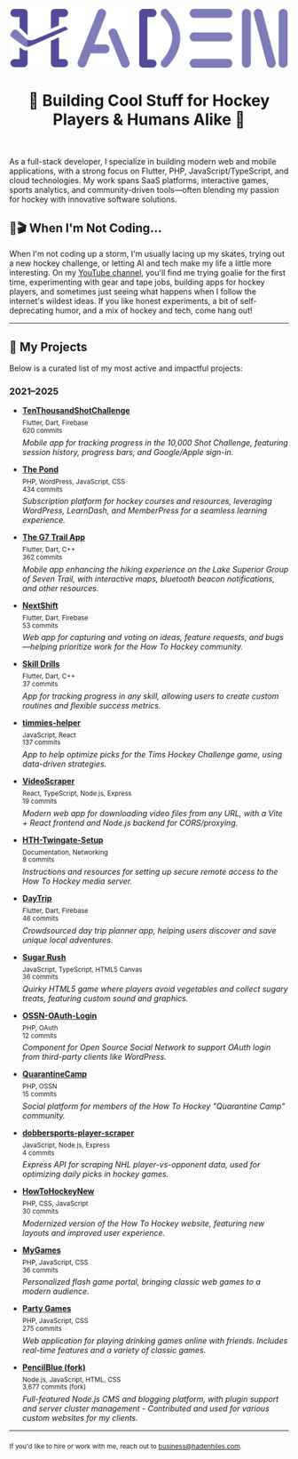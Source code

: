 <p align="center">
  <a href="https://www.hadenhiles.com">
    <img alt="Haden" src="./assets/images/Logotype_color.png" width="500" />
  </a>
</p>

<h1 align="center">🏒 Building Cool Stuff for Hockey Players & Humans Alike 🚀</h1>
<br />

As a full-stack developer, I specialize in building modern web and mobile applications, with a strong focus on Flutter, PHP, JavaScript/TypeScript, and cloud technologies. My work spans SaaS platforms, interactive games, sports analytics, and community-driven tools—often blending my passion for hockey with innovative software solutions.

## 🏒🎬 When I'm Not Coding...

When I'm not coding up a storm, I'm usually lacing up my skates, trying out a new hockey challenge, or letting AI and tech make my life a little more interesting. On my [YouTube channel](https://www.youtube.com/@HadenHiles), you'll find me trying goalie for the first time, experimenting with gear and tape jobs, building apps for hockey players, and sometimes just seeing what happens when I follow the internet's wildest ideas. If you like honest experiments, a bit of self-deprecating humor, and a mix of hockey and tech, come hang out!

---

## 🚀 My Projects

Below is a curated list of my most active and impactful projects:

### 2021–2025

- **[TenThousandShotChallenge](https://github.com/HadenHiles/TenThousandShotChallenge)**  
  <sub>Flutter, Dart, Firebase</sub>  
  <sup>620 commits</sup>  
  <em>Mobile app for tracking progress in the 10,000 Shot Challenge, featuring session history, progress bars, and Google/Apple sign-in.</em>

- **[The Pond](https://github.com/HadenHiles/ThePond)**  
  <sub>PHP, WordPress, JavaScript, CSS</sub>  
  <sup>434 commits</sup>  
  <em>Subscription platform for hockey courses and resources, leveraging WordPress, LearnDash, and MemberPress for a seamless learning experience.</em>

- **[The G7 Trail App](https://github.com/HadenHiles/G7TrailApp)**  
  <sub>Flutter, Dart, C++</sub>  
  <sup>362 commits</sup>  
  <em>Mobile app enhancing the hiking experience on the Lake Superior Group of Seven Trail, with interactive maps, bluetooth beacon notifications, and other resources.</em>

- **[NextShift](https://github.com/HadenHiles/NextShift)**  
  <sub>Flutter, Dart, Firebase</sub>  
  <sup>53 commits</sup>  
  <em>Web app for capturing and voting on ideas, feature requests, and bugs—helping prioritize work for the How To Hockey community.</em>

- **[Skill Drills](https://github.com/HadenHiles/skill-drills)**  
  <sub>Flutter, Dart, C++</sub>  
  <sup>37 commits</sup>  
  <em>App for tracking progress in any skill, allowing users to create custom routines and flexible success metrics.</em>

- **[timmies-helper](https://github.com/HadenHiles/timmies-helper)**  
  <sub>JavaScript, React</sub>  
  <sup>137 commits</sup>  
  <em>App to help optimize picks for the Tims Hockey Challenge game, using data-driven strategies.</em>

- **[VideoScraper](https://github.com/HadenHiles/VideoScraper)**  
  <sub>React, TypeScript, Node.js, Express</sub>  
  <sup>19 commits</sup>  
  <em>Modern web app for downloading video files from any URL, with a Vite + React frontend and Node.js backend for CORS/proxying.</em>

- **[HTH-Twingate-Setup](https://github.com/HadenHiles/HTH-Twingate-Setup)**  
  <sub>Documentation, Networking</sub>  
  <sup>8 commits</sup>  
  <em>Instructions and resources for setting up secure remote access to the How To Hockey media server.</em>

- **[DayTrip](https://github.com/HadenHiles/daytrip)**  
  <sub>Flutter, Dart, Firebase</sub>  
  <sup>46 commits</sup>  
  <em>Crowdsourced day trip planner app, helping users discover and save unique local adventures.</em>

- **[Sugar Rush](https://github.com/HadenHiles/sugarRush)**  
  <sub>JavaScript, TypeScript, HTML5 Canvas</sub>  
  <sup>36 commits</sup>  
  <em>Quirky HTML5 game where players avoid vegetables and collect sugary treats, featuring custom sound and graphics.</em>

- **[OSSN-OAuth-Login](https://github.com/HadenHiles/OSSN-OAuth-Login)**  
  <sub>PHP, OAuth</sub>  
  <sup>12 commits</sup>  
  <em>Component for Open Source Social Network to support OAuth login from third-party clients like WordPress.</em>

- **[QuarantineCamp](https://github.com/HadenHiles/QuarantineCamp)**  
  <sub>PHP, OSSN</sub>  
  <sup>15 commits</sup>  
  <em>Social platform for members of the How To Hockey "Quarantine Camp" community.</em>

- **[dobbersports-player-scraper](https://github.com/HadenHiles/dobbersports-player-scraper)**  
  <sub>JavaScript, Node.js, Express</sub>  
  <sup>4 commits</sup>  
  <em>Express API for scraping NHL player-vs-opponent data, used for optimizing daily picks in hockey games.</em>

- **[HowToHockeyNew](https://github.com/HadenHiles/HowToHockeyNew)**  
  <sub>PHP, CSS, JavaScript</sub>  
  <sup>30 commits</sup>  
  <em>Modernized version of the How To Hockey website, featuring new layouts and improved user experience.</em>

- **[MyGames](https://github.com/HadenHiles/mygames)**  
  <sub>PHP, JavaScript, CSS</sub>  
  <sup>36 commits</sup>  
  <em>Personalized flash game portal, bringing classic web games to a modern audience.</em>

- **[Party Games](https://github.com/HadenHiles/party-games)**  
  <sub>PHP, JavaScript, CSS</sub>  
  <sup>275 commits</sup>  
  <em>Web application for playing drinking games online with friends. Includes real-time features and a variety of classic games.</em>

- **[PencilBlue (fork)](https://github.com/HadenHiles/pencilblue)**  
  <sub>Node.js, JavaScript, HTML, CSS</sub>  
  <sup>3,677 commits (fork)</sup>  
  <em>Full-featured Node.js CMS and blogging platform, with plugin support and server cluster management - Contributed and used for various custom websites for my clients.</em>

---

<sub>If you'd like to hire or work with me, reach out to [business@hadenhiles.com](mailto:business@hadenhiles.com).</sub>
